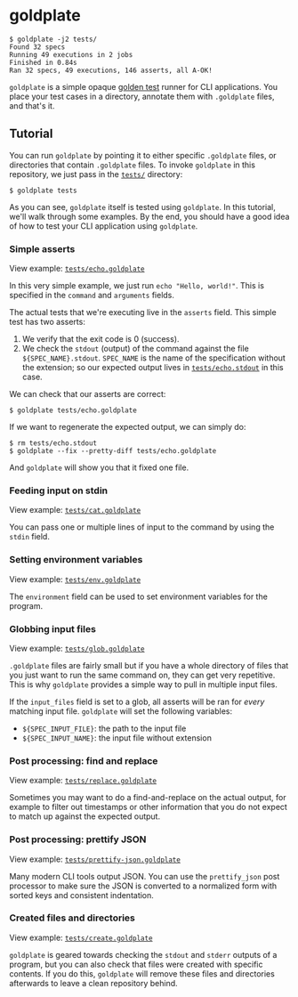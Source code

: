 # goldplate

    $ goldplate -j2 tests/
    Found 32 specs
    Running 49 executions in 2 jobs
    Finished in 0.84s
    Ran 32 specs, 49 executions, 146 asserts, all A-OK!

`goldplate` is a simple opaque [golden test] runner for CLI applications.
You place your test cases in a directory, annotate them with `.goldplate` files,
and that's it.

## Tutorial

You can run `goldplate` by pointing it to either specific `.goldplate` files,
or directories that contain `.goldplate` files.  To invoke `goldplate` in this
repository, we just pass in the [`tests/`](tests/) directory:

    $ goldplate tests

As you can see, `goldplate` itself is tested using `goldplate`.  In this
tutorial, we'll walk through some examples.  By the end, you should have a good
idea of how to test your CLI application using `goldplate`.

### Simple asserts

View example: [`tests/echo.goldplate`](tests/echo.goldplate)

In this very simple example, we just run `echo "Hello, world!"`.  This is
specified in the `command` and `arguments` fields.

The actual tests that we're executing live in the `asserts` field.  This simple
test has two asserts:

1.  We verify that the exit code is 0 (success).
2.  We check the `stdout` (output) of the command against the file
    `${SPEC_NAME}.stdout`.  `SPEC_NAME` is the name of the specification without
    the extension; so our expected output lives in
    [`tests/echo.stdout`](tests/echo.stdout) in this case.

We can check that our asserts are correct:

    $ goldplate tests/echo.goldplate

If we want to regenerate the expected output, we can simply do:

    $ rm tests/echo.stdout
    $ goldplate --fix --pretty-diff tests/echo.goldplate

And `goldplate` will show you that it fixed one file.

### Feeding input on stdin

View example: [`tests/cat.goldplate`](tests/cat.goldplate)

You can pass one or multiple lines of input to the command by using the `stdin`
field.

### Setting environment variables

View example: [`tests/env.goldplate`](tests/env.goldplate)

The `environment` field can be used to set environment variables for the
program.

### Globbing input files

View example: [`tests/glob.goldplate`](tests/glob.goldplate)

`.goldplate` files are fairly small but if you have a whole directory of files
that you just want to run the same command on, they can get very repetitive.
This is why `goldplate` provides a simple way to pull in multiple input files.

If the `input_files` field is set to a glob, all asserts will be ran for _every_
matching input file.  `goldplate` will set the following variables:

 -  `${SPEC_INPUT_FILE}`: the path to the input file
 -  `${SPEC_INPUT_NAME}`: the input file without extension

### Post processing: find and replace

View example: [`tests/replace.goldplate`](tests/replace.goldplate)

Sometimes you may want to do a find-and-replace on the actual output, for
example to filter out timestamps or other information that you do not expect to
match up against the expected output.

### Post processing: prettify JSON

View example: [`tests/prettify-json.goldplate`](tests/prettify-json.goldplate)

Many modern CLI tools output JSON.  You can use the `prettify_json` post
processor to make sure the JSON is converted to a normalized form with sorted
keys and consistent indentation.

### Created files and directories

View example: [`tests/create.goldplate`](tests/create.goldplate)

`goldplate` is geared towards checking the `stdout` and `stderr` outputs of a
program, but you can also check that files were created with specific contents.
If you do this, `goldplate` will remove these files and directories afterwards
to leave a clean repository behind.

[golden test]: https://ro-che.info/articles/2017-12-04-golden-tests
